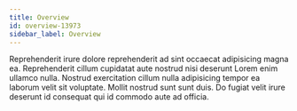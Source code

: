 ```yaml
---
title: Overview
id: overview-13973
sidebar_label: Overview
---
```


Reprehenderit irure dolore reprehenderit ad sint occaecat adipisicing magna ea. Reprehenderit cillum cupidatat aute nostrud nisi deserunt Lorem enim ullamco nulla. Nostrud exercitation cillum nulla adipisicing tempor ea laborum velit sit voluptate. Mollit nostrud sunt sunt duis. Do fugiat velit irure deserunt id consequat qui id commodo aute ad officia.


